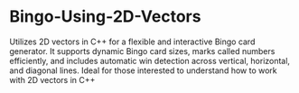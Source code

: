 # Bingo-Using-2D-Vectors
 Utilizes 2D vectors in C++ for a flexible and interactive Bingo card generator. It supports dynamic Bingo card sizes, marks called numbers efficiently, and includes automatic win detection across vertical, horizontal, and diagonal lines. Ideal for those interested to understand how to work with 2D vectors in C++
